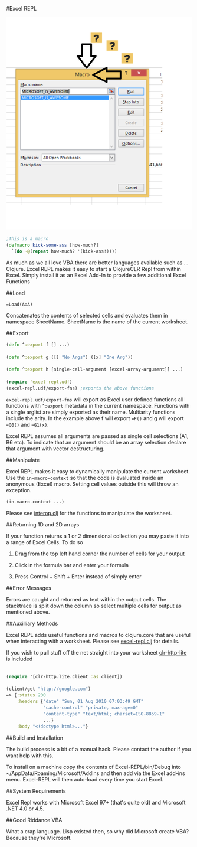 #Excel REPL

![WFT](WFT.png)
```clojure
;This is a macro
(defmacro kick-some-ass [how-much?]
  `(do ~@(repeat how-much? '(kick-ass!))))
```

As much as we all love VBA there are better languages available such as ... Clojure.  Excel REPL makes it easy to start a ClojureCLR Repl from within Excel.  Simply install it as an Excel Add-In to provide a few additional Excel Functions

##Load

    =Load(A:A)

Concatenates the contents of selected cells and evaluates them in namespace SheetName.  SheetName is the name of the current worksheet.

##Export

```clojure
(defn ^:export f [] ...)

(defn ^:export g ([] "No Args") ([x] "One Arg"))

(defn ^:export h [single-cell-argument [excel-array-argument]] ...)

(require 'excel-repl.udf)
(excel-repl.udf/export-fns) ;exports the above functions
```

`excel-repl.udf/export-fns` will export as Excel user defined functions all functions with `^:export` metadata in the current namespace.  Functions with a single arglist are simply exported as their name.  Multiarity functions include the arity.  In the example above f will export `=F()` and g will export `=G0()` and `=G1(x)`.

Excel REPL assumes all arguments are passed as single cell selections (A1, B6 etc).  To indicate that an argument should be an array selection declare that argument with vector destructuring.

##Manipulate

Excel REPL makes it easy to dynamically manipulate the current worksheet.  Use the `in-macro-context` so that the code is evaluated inside an anonymous (Excel) macro.  Setting cell values outside this will throw an exception.

```clojure
(in-macro-context ...)
```
Please see [interop.clj](https://github.com/whamtet/Excel-REPL/blob/master/Excel-REPL/nrepl/excel_repl/interop.clj) for the functions to manipulate the worksheet.

##Returning 1D and 2D arrays

If your function returns a 1 or 2 dimensional collection you may paste it into a range of Excel Cells.  To do so

1) Drag from the top left hand corner the number of cells for your output

2) Click in the formula bar and enter your formula

3) Press Control + Shift + Enter instead of simply enter

##Error Messages

Errors are caught and returned as text within the output cells.  The stacktrace is split down the column so select multiple cells for output as mentioned above.

##Auxilliary Methods

Excel REPL adds useful functions and macros to clojure.core that are useful when interacting with a worksheet.  Please see [excel-repl.clj](https://github.com/whamtet/Excel-REPL/blob/master/Excel-REPL/excel-repl.clj) for details.

If you wish to pull stuff off the net straight into your worksheet [clr-http-lite](https://github.com/whamtet/clr-http-lite) is included

```clojure

(require '[clr-http.lite.client :as client])

(client/get "http://google.com")
=> {:status 200
    :headers {"date" "Sun, 01 Aug 2010 07:03:49 GMT"
              "cache-control" "private, max-age=0"
              "content-type" "text/html; charset=ISO-8859-1"
              ...}
    :body "<!doctype html>..."}

```

##Build and Installation

The build process is a bit of a manual hack.  Please contact the author if you want help with this.

To install on a machine copy the contents of Excel-REPL/bin/Debug into ~/AppData/Roaming/Microsoft/AddIns and then add via the Excel add-ins menu.  Excel-REPL will then auto-load every time you start Excel.

##System Requirements

Excel Repl works with Microsoft Excel 97+ (that's quite old) and Microsoft .NET 4.0 or 4.5.

##Good Riddance VBA

What a crap language.  Lisp existed then, so why did Microsoft create VBA?  Because they're Microsoft.

